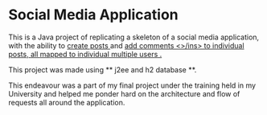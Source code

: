# Social Media Application

This is a Java project of replicating a skeleton of a social media application, with the ability to <ins> create posts </ins> and <ins> add comments <>/ins> to individual posts, all <ins> mapped to individual multiple users </ins>.

This project was made using ** j2ee and h2 database **.

This endeavour was a part of my final project under the training held in my University and helped me ponder hard on the architecture and flow of requests all around the application.
